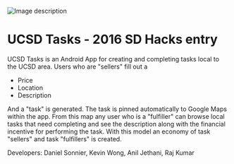 ![Image description](https://act.ucsd.edu/softball/static/img/ucsdtritons-logo.png)

# UCSD Tasks - 2016 SD Hacks entry

UCSD Tasks is an Android App for creating and completing tasks local to the UCSD area. Users who are "sellers" fill out a 
- Price
- Location
- Description

And a "task" is generated. The task is pinned automatically to Google Maps within the app. From this map any user who is a "fulfiller" can browse local tasks that need completing and see the description along with the financial incentive for performing the task. With this model an economy of task "sellers" and task "fulfillers" is created.


Developers:
Daniel Sonnier, Kevin Wong, Anil Jethani, Raj Kumar
